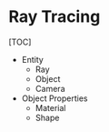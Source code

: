 # Ray Tracing

[TOC]

- Entity
  - Ray
  - Object
  - Camera
- Object Properties
  - Material
  - Shape